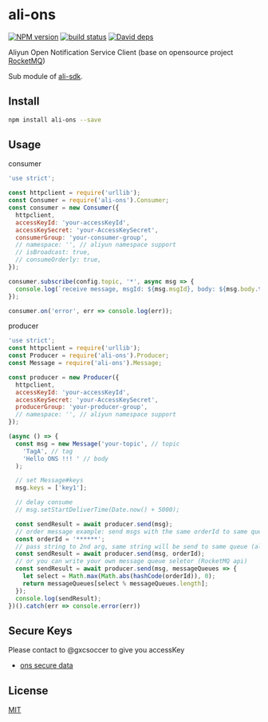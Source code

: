 ali-ons
=======

[![NPM version][npm-image]][npm-url]
[![build status][travis-image]][travis-url]
[![David deps][david-image]][david-url]

[npm-image]: https://img.shields.io/npm/v/ali-ons.svg?style=flat-square
[npm-url]: https://npmjs.org/package/ali-ons
[travis-image]: https://img.shields.io/travis/ali-sdk/ali-ons.svg?style=flat-square
[travis-url]: https://travis-ci.org/ali-sdk/ali-ons
[david-image]: https://img.shields.io/david/ali-sdk/ali-ons.svg?style=flat-square
[david-url]: https://david-dm.org/ali-sdk/ali-ons

Aliyun Open Notification Service Client (base on opensource project [RocketMQ](https://rocketmq.apache.org/))

Sub module of [ali-sdk](https://github.com/ali-sdk/ali-sdk).

## Install

```bash
npm install ali-ons --save
```

## Usage

consumer

```js
'use strict';

const httpclient = require('urllib');
const Consumer = require('ali-ons').Consumer;
const consumer = new Consumer({
  httpclient,
  accessKeyId: 'your-accessKeyId',
  accessKeySecret: 'your-AccessKeySecret',
  consumerGroup: 'your-consumer-group',
  // namespace: '', // aliyun namespace support
  // isBroadcast: true,
  // consumeOrderly: true,
});

consumer.subscribe(config.topic, '*', async msg => {
  console.log(`receive message, msgId: ${msg.msgId}, body: ${msg.body.toString()}`)
});

consumer.on('error', err => console.log(err));
```

producer

```js
'use strict';
const httpclient = require('urllib');
const Producer = require('ali-ons').Producer;
const Message = require('ali-ons').Message;

const producer = new Producer({
  httpclient,
  accessKeyId: 'your-accessKeyId',
  accessKeySecret: 'your-AccessKeySecret',
  producerGroup: 'your-producer-group',
  // namespace: '', // aliyun namespace support
});

(async () => {
  const msg = new Message('your-topic', // topic
    'TagA', // tag
    'Hello ONS !!! ' // body
  );

  // set Message#keys
  msg.keys = ['key1'];

  // delay consume
  // msg.setStartDeliverTime(Date.now() + 5000);

  const sendResult = await producer.send(msg);
  // order message example: send msgs with the same orderId to same queue
  const orderId = '******';
  // pass string to 2nd arg, same string will be send to same queue (aliyun-ons api)
  const sendResult = await producer.send(msg, orderId);
  // or you can write your own message queue seletor (RocketMQ api)
  const sendResult = await producer.send(msg, messageQueues => {
    let select = Math.max(Math.abs(hashCode(orderId)), 0);
    return messageQueues[select % messageQueues.length];
  });
  console.log(sendResult);
})().catch(err => console.error(err))
```

## Secure Keys

Please contact to @gxcsoccer to give you accessKey

- [ons secure data](https://sharelock.io/1/UM02CJiYyhXiZDOn1nhX0iqPqMIQtdwI_T5BY3F-tHs.d8-ycA/01veKH9kgAuFuKCqlVPzGsyPWJ8mQLaKPJjjcB9tpdbvi9L6XQ/IgqDvAdVDMzV9lK2gQzyAj7q-CNk8-1tWrLmdqMV0oJ5qgky40/HgpZyKKDfOGAcyqQ20RUdRgCLRWqF8LUUko0uDl_L-ATNOsi5z/W2bsvBc8tAoqSwNR7u2Sqe6XkNmD98s3UQOK-6T8--VwTbHzcG/dwkHwie3EkGB-TbiMnbRh7_5A-DaOTCtALP3xvl4G0XKxuOriC/2yfuPp7WRucTAoqx2STO5Hv3MZEhh3IXf7YiOQ8pWDDqjLuQSY/_irqzYyeseY9m106ksMUq3-yS_qkBRIuoyL-hHk9ZRhGppsdA5/Dw4Pjg.fmNP3aFkLnvPuhlPRwNcng)

## License

[MIT](LICENSE)
